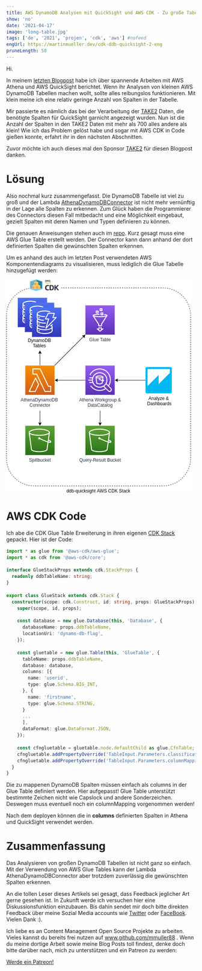 ```yaml
---
title: AWS DynamoDB Analysen mit QuickSight und AWS CDK - Zu große Tabellen
show: 'no'
date: '2021-04-17'
image: 'long-table.jpg'
tags: ['de', '2021', 'projen', 'cdk', 'aws'] #nofeed
engUrl: https://martinmueller.dev/cdk-ddb-quicksight-2-eng
pruneLength: 50
---
```


Hi.

In meinem [letzten Blogpost](https://martinmueller.dev/cdk-ddb-quicksight) habe ich über spannende Arbeiten mit AWS Athena und AWS QuickSight berichtet. Wenn ihr Analysen von kleinen AWS DynamoDB Tabellen machen wollt, sollte alles reibungslos funktionieren. Mit klein meine ich eine relativ geringe Anzahl von Spalten in der Tabelle.

Mir passierte es nämlich das bei der Verarbeitung der [TAKE2](https://www.take2.co/) Daten, die benötigte Spalten für QuickSight garnicht angezeigt wurden. Nun ist die Anzahl der Spalten in den TAKE2 Daten mit mehr als 700 alles andere als klein! Wie ich das Problem gelöst habe und sogar mit AWS CDK in Code gießen konnte, erfahrt ihr in den nächsten Abschnitten.

Zuvor möchte ich auch dieses mal den Sponsor [TAKE2](https://www.take2.co/) für diesen Blogpost danken.

# Lösung
Also nochmal kurz zusammengefasst. Die DynamoDB Tabelle ist viel zu groß und der Lambda [AthenaDynamoDBConnector](https://github.com/awslabs/aws-athena-query-federation/blob/master/athena-dynamodb) ist nicht mehr vernünftig in der Lage alle Spalten zu erkennen. Zum Glück haben die Programmierer des Connectors diesen Fall mitbedacht und eine Möglichkeit eingebaut, gezielt Spalten mit deren Namen und Typen definieren zu können.

Die genauen Anweisungen stehen auch im [repo](https://github.com/awslabs/aws-athena-query-federation/tree/master/athena-dynamodb#setting-up-databases--tables-in-glue). Kurz gesagt muss eine AWS Glue Table erstellt werden. Der Connector kann dann anhand der dort definierten Spalten die gewünschten Spalten erkennen.

Um es anhand des auch im letzten Post verwendeten AWS Komponentendiagrams zu visualisieren, muss lediglich die Glue Tabelle hinzugefügt werden:

![pic](https://raw.githubusercontent.com/mmuller88/mmblog/master/content/cdk-ddb-quicksight-2/ddb-qs-complex.png)

# AWS CDK Code
Ich abe die CDK Glue Table Erweiterung in ihren eigenen [CDK Stack](https://github.com/mmuller88/ddb-quicksight/blob/main/src/glue-stack.ts) gepackt. Hier ist der Code:

```ts
import * as glue from '@aws-cdk/aws-glue';
import * as cdk from '@aws-cdk/core';

interface GlueStackProps extends cdk.StackProps {
  readonly ddbTableName: string;
}

export class GlueStack extends cdk.Stack {
  constructor(scope: cdk.Construct, id: string, props: GlueStackProps) {
    super(scope, id, props);

    const database = new glue.Database(this, 'Database', {
      databaseName: props.ddbTableName,
      locationUri: 'dynamo-db-flag',
    });

    const gluetable = new glue.Table(this, 'GlueTable', {
      tableName: props.ddbTableName,
      database: database,
      columns: [{
        name: 'userid',
        type: glue.Schema.BIG_INT,
      }, {
        name: 'firstname',
        type: glue.Schema.STRING,
      }
      ...
      ],
      dataFormat: glue.DataFormat.JSON,
    });

    const cfngluetable = gluetable.node.defaultChild as glue.CfnTable;
    cfngluetable.addPropertyOverride('TableInput.Parameters.classification', 'dynamodb');
    cfngluetable.addPropertyOverride('TableInput.Parameters.columnMapping', 'userid=userId,firstname=firstName,...');
  }
}
```

Die zu mappenen DynamoDB Spalten müssen einfach als columns in der Glue Table definiert werden. Hier aufgepasst! Glue Table unterstützt bestimmte Zeichen nicht wie Capslock und andere Sonderzeichen. Deswegen muss eventuell noch ein columnMapping vorgenommen werden!

Nach dem deployen können die in **columns** definierten Spalten in Athena und QuickSight verwendet werden.

# Zusammenfassung
Das Analysieren von großen DynamoDB Tabellen ist nicht ganz so einfach. Mit der Verwendung von AWS Glue Tables kann der Lambda AthenaDynamoDBConnector aber trotzdem zuverlässig die gewünschten Spalten erkennen.

An die tollen Leser dieses Artikels sei gesagt, dass Feedback jeglicher Art gerne gesehen ist. In Zukunft werde ich versuchen hier eine Diskussionsfunktion einzubauen. Bis dahin sendet mir doch bitte direkten Feedback über meine Sozial Media accounts wie [Twitter](https://twitter.com/MartinMueller_) oder [FaceBook](https://www.facebook.com/martin.muller.10485). Vielen Dank :).

Ich liebe es an Content Management Open Source Projekte zu arbeiten. Vieles kannst du bereits frei nutzen auf www.github.com/mmuller88 . Wenn du meine dortige Arbeit sowie meine Blog Posts toll findest, denke doch bitte darüber nach, mich zu unterstützen und ein Patreon zu werden:

<a href="https://www.patreon.com/bePatron?u=29010217" data-patreon-widget-type="become-patron-button">Werde ein Patreon!</a><script async src="https://c6.patreon.com/becomePatronButton.bundle.js"></script>